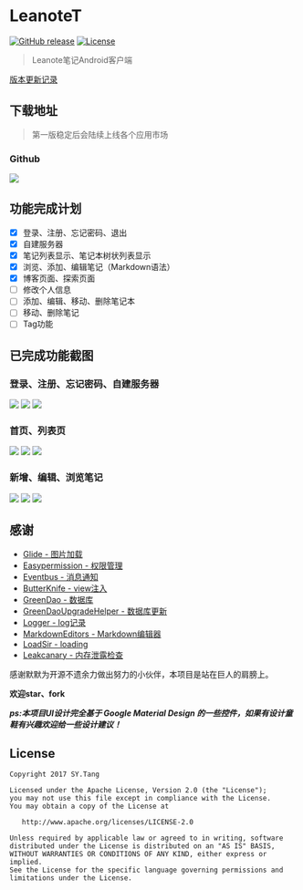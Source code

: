 # LeanoteT

[![GitHub release](https://img.shields.io/github/release/qubyte/rubidium.svg)](https://github.com/tsy12321/LeanoteAndroid/releases)
[![License](https://img.shields.io/badge/license-Apache%202-green.svg)](https://www.apache.org/licenses/LICENSE-2.0)

> Leanote笔记Android客户端

[版本更新记录](https://github.com/tsy12321/LeanoteAndroid/releases)

## 下载地址

> 第一版稳定后会陆续上线各个应用市场

### Github

![](https://github.com/tsy12321/LeanoteAndroid/blob/master/images/leanotet-0.1.png)

## 功能完成计划

- [x] 登录、注册、忘记密码、退出
- [x] 自建服务器
- [x] 笔记列表显示、笔记本树状列表显示
- [x] 浏览、添加、编辑笔记（Markdown语法）
- [x] 博客页面、探索页面
- [ ] 修改个人信息
- [ ] 添加、编辑、移动、删除笔记本
- [ ] 移动、删除笔记
- [ ] Tag功能

## 已完成功能截图

### 登录、注册、忘记密码、自建服务器

![](https://github.com/tsy12321/LeanoteAndroid/blob/master/images/%E7%99%BB%E5%BD%951.png)
![](https://github.com/tsy12321/LeanoteAndroid/blob/master/images/%E7%99%BB%E5%BD%952.png)
![](https://github.com/tsy12321/LeanoteAndroid/blob/master/images/%E6%B3%A8%E5%86%8C.png)

### 首页、列表页

![](https://github.com/tsy12321/LeanoteAndroid/blob/master/images/%E9%A6%96%E9%A1%B51.png)
![](https://github.com/tsy12321/LeanoteAndroid/blob/master/images/%E9%A6%96%E9%A1%B52.png)
![](https://github.com/tsy12321/LeanoteAndroid/blob/master/images/%E9%A6%96%E9%A1%B53.png)

### 新增、编辑、浏览笔记

![](https://github.com/tsy12321/LeanoteAndroid/blob/master/images/%E6%96%B0%E5%A2%9E%E7%AC%94%E8%AE%B0.png)
![](https://github.com/tsy12321/LeanoteAndroid/blob/master/images/%E6%B5%8F%E8%A7%88%E7%AC%94%E8%AE%B0.png)
![](https://github.com/tsy12321/LeanoteAndroid/blob/master/images/%E7%BC%96%E8%BE%91%E7%AC%94%E8%AE%B0.png)

## 感谢

- [Glide - 图片加载](https://github.com/bumptech/glide)
- [Easypermission - 权限管理](https://github.com/googlesamples/easypermissions)
- [Eventbus - 消息通知](https://github.com/greenrobot/EventBus)
- [ButterKnife - view注入](https://github.com/JakeWharton/butterknife)
- [GreenDao - 数据库](https://github.com/greenrobot/greenDAO)
- [GreenDaoUpgradeHelper - 数据库更新](https://github.com/yuweiguocn/GreenDaoUpgradeHelper)
- [Logger - log记录](https://github.com/orhanobut/logger)
- [MarkdownEditors - Markdown编辑器](https://github.com/qinci/MarkdownEditors)
- [LoadSir - loading](https://github.com/KingJA/LoadSir)
- [Leakcanary - 内存泄露检查](https://github.com/square/leakcanary)

感谢默默为开源不遗余力做出努力的小伙伴，本项目是站在巨人的肩膀上。

**欢迎star、fork**

***ps:本项目UI设计完全基于 Google Material Design 的一些控件，如果有设计童鞋有兴趣欢迎给一些设计建议！***

License
-------

    Copyright 2017 SY.Tang

    Licensed under the Apache License, Version 2.0 (the "License");
    you may not use this file except in compliance with the License.
    You may obtain a copy of the License at

       http://www.apache.org/licenses/LICENSE-2.0

    Unless required by applicable law or agreed to in writing, software
    distributed under the License is distributed on an "AS IS" BASIS,
    WITHOUT WARRANTIES OR CONDITIONS OF ANY KIND, either express or implied.
    See the License for the specific language governing permissions and
    limitations under the License.
